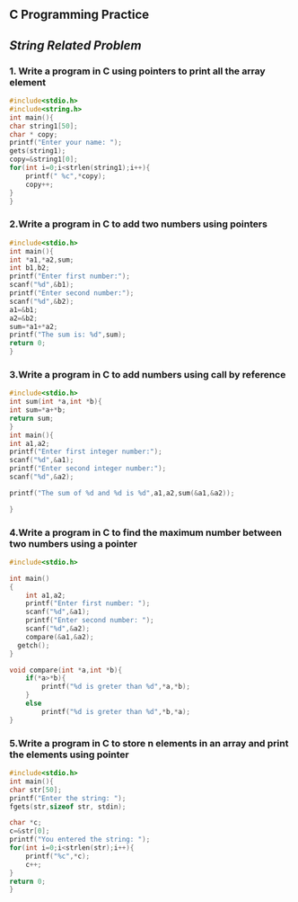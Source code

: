 ## **C Programming Practice**
## _String Related Problem_


### 1. Write a program in C using pointers to print all the array element 

```c
#include<stdio.h>
#include<string.h>
int main(){
char string1[50];
char * copy;
printf("Enter your name: ");
gets(string1);
copy=&string1[0];
for(int i=0;i<strlen(string1);i++){
    printf(" %c",*copy);
    copy++;
}
}

```

### 2.Write a program in C to add two numbers using pointers

```c
#include<stdio.h>
int main(){
int *a1,*a2,sum;
int b1,b2;
printf("Enter first number:");
scanf("%d",&b1);
printf("Enter second number:");
scanf("%d",&b2);
a1=&b1;
a2=&b2;
sum=*a1+*a2;
printf("The sum is: %d",sum);
return 0;
}

```

### 3.Write a program in C to add numbers using call by reference

```c
#include<stdio.h>
int sum(int *a,int *b){
int sum=*a+*b;
return sum;
}
int main(){
int a1,a2;
printf("Enter first integer number:");
scanf("%d",&a1);
printf("Enter second integer number:");
scanf("%d",&a2);

printf("The sum of %d and %d is %d",a1,a2,sum(&a1,&a2));

}

```

### 4.Write a program in C to find the maximum number between two numbers using a pointer
```c
#include<stdio.h>

int main()
{
    int a1,a2;
    printf("Enter first number: ");
    scanf("%d",&a1);
    printf("Enter second number: ");
    scanf("%d",&a2);
    compare(&a1,&a2);
  getch();
}

void compare(int *a,int *b){
    if(*a>*b){
        printf("%d is greter than %d",*a,*b);
    }
    else
        printf("%d is greter than %d",*b,*a);
}

```

### 5.Write a program in C to store n elements in an array and print the elements using pointer

```c
#include<stdio.h>
int main(){
char str[50];
printf("Enter the string: ");
fgets(str,sizeof str, stdin);

char *c;
c=&str[0];
printf("You entered the string: ");
for(int i=0;i<strlen(str);i++){
    printf("%c",*c);
    c++;
}
return 0;
}

```